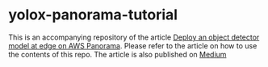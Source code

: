 # yolox-panorama-tutorial

This is an accompanying repository of the article [Deploy an object detector model at edge on AWS Panorama](panorama-deploy.md). Please refer to the article on how to use the contents of this repo. The article is also published on [Medium](https://towardsdatascience.com/deploy-an-object-detector-model-at-the-edge-on-aws-panorama-9b80ea1dd03a)
